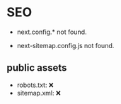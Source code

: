 # SEO

- next.config.* not found.

- next-sitemap.config.js not found.

## public assets
- robots.txt: ❌
- sitemap.xml: ❌